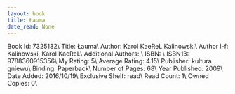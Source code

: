 ```yaml
---
layout: book
title: Łauma
date_read: None
---
```


Book Id: 7325132\ 
Title: Łauma\ 
Author: Karol KaeReL Kalinowski\ 
Author l-f: Kalinowski, Karol KaeReL\ 
Additional Authors: \ 
ISBN: \ 
ISBN13: 9788360915356\ 
My Rating: 5\ 
Average Rating: 4.15\ 
Publisher: kultura gniewu\ 
Binding: Paperback\ 
Number of Pages: 68\ 
Year Published: 2009\ 
Date Added: 2016/10/19\ 
Exclusive Shelf: read\ 
Read Count: 1\ 
Owned Copies: 0\ 

